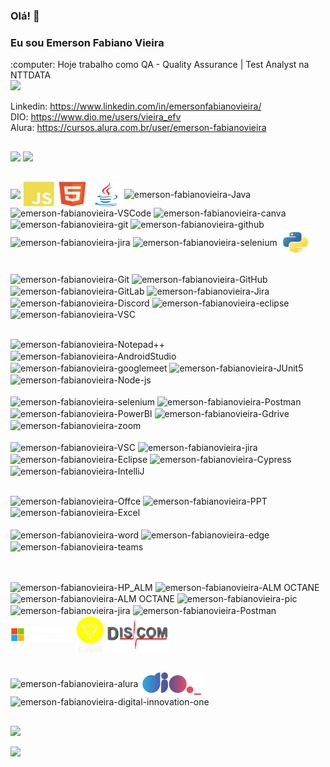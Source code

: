### Olá! 👋
### Eu sou Emerson Fabiano Vieira 
</div>
 :computer: Hoje trabalho como QA - Quality Assurance | Test Analyst na NTTDATA
</div>
<br>
    <a href="https://www.nttdata.com" target="_blank"><img src="https://user-images.githubusercontent.com/93287829/159989626-0ee1728a-a76b-44a8-b54b-1ed3063ac214.png" width="200px" target="_blank"/></a> 

Linkedin: https://www.linkedin.com/in/emersonfabianovieira/ </div> <br>
DIO: https://www.dio.me/users/vieira_efv <br>
Alura: https://cursos.alura.com.br/user/emerson-fabianovieira

##
</div>

<img height="150em" src="https://github-readme-stats.vercel.app/api?username=emerson-fabianovieira&show_icons=true&theme=dark"></a>
<img height="150em" src="https://github-readme-streak-stats.herokuapp.com/?user=emerson-fabianovieira&show_icons=true&theme=dark&include_all_commits=true&count_private=true"/>

##

<img align="center" height="150em" src="https://github-readme-stats.vercel.app/api/top-langs/?username=emerson-fabianovieira&show_icons=true&theme=dark&include_all_commits=true&count_private=true"/></a>
<img align="center" alt="emerson-fabianovieira-Js" height="40" width="50" src="https://raw.githubusercontent.com/devicons/devicon/master/icons/javascript/javascript-plain.svg">
<img align="center" alt="emerson-fabianovieira-HTML" height="40" width="50" src="https://raw.githubusercontent.com/devicons/devicon/master/icons/html5/html5-original.svg">
<img align="center" alt="emerson-fabianovieira-java" height="40" width="50" src="https://raw.githubusercontent.com/devicons/devicon/master/icons/java/java-original.svg">
<img align="center" alt="emerson-fabianovieira-Java" height="40" width="50" src="https://img.shields.io/badge/Java-ED8B00?style=for-the-badge&logo=java&logoColor=white">
<img align="center" alt="emerson-fabianovieira-VSCode" height="40" width="50" src="https://cdn.jsdelivr.net/gh/devicons/devicon/icons/vscode/vscode-original-wordmark.svg">
<img align="center" alt="emerson-fabianovieira-canva" height="40" width="50" src="https://cdn.jsdelivr.net/gh/devicons/devicon/icons/canva/canva-original.svg">
<img align="center" alt="emerson-fabianovieira-git" height="60" width="70" src="https://cdn.jsdelivr.net/gh/devicons/devicon/icons/git/git-plain-wordmark.svg">
<img align="center" alt="emerson-fabianovieira-github" height="40" width="50" src="https://cdn.jsdelivr.net/gh/devicons/devicon/icons/github/github-original-wordmark.svg">
<img align="center" alt="emerson-fabianovieira-jira" height="40" width="50" src="https://cdn.jsdelivr.net/gh/devicons/devicon/icons/jira/jira-original-wordmark.svg"> 
<img align="center" alt="emerson-fabianovieira-selenium" height="40" width="50" src="https://cdn.jsdelivr.net/gh/devicons/devicon/icons/selenium/selenium-original.svg">
<img align="center" alt="emerson-fabianovieira-Python" height="40" width="50" src="https://raw.githubusercontent.com/devicons/devicon/master/icons/python/python-original.svg">

 ##
<div>     
<img align="center" alt="emerson-fabianovieira-Git" height="30" width="57" src="https://badgen.net/badge/icon/git?icon=git&label">
<img align="center" alt="emerson-fabianovieira-GitHub" height="30" width="77" src="https://badgen.net/badge/icon/github?icon=github&label">
<img align="center" alt="emerson-fabianovieira-GitLab" height="30" width="72" src="https://badgen.net/badge/icon/gitlab?icon=gitlab&label">
<img align="center" alt="emerson-fabianovieira-Jira" height="30" width="57" src="https://badgen.net/badge/icon/jira?icon=jira&label">
<img align="center" alt="emerson-fabianovieira-Discord" height="30" width="80" src="https://badgen.net/badge/icon/discord?icon=discord&label">
<img align="center" alt="emerson-fabianovieira-eclipse" height="30" width="75" src="https://badgen.net/badge/icon/eclipse?icon=eclipse&label">
<img align="center" alt="emerson-fabianovieira-VSC" height="30" width="105" src="https://badgen.net/badge/icon/visualstudio?icon=visualstudio&label">
</div> 
 
 ##
<div> 
 <img align="center" alt="emerson-fabianovieira-Notepad++" height="30" width="100" src="https://img.shields.io/badge/Notepad++-90E59A.svg?style=for-the-badge&logo=notepad%2B%2B&logoColor=black">
<img align="center" alt="emerson-fabianovieira-AndroidStudio" height="30" width="100" src="https://img.shields.io/badge/Android_Studio-3DDC84?style=for-the-badge&logo=android-studio&logoColor=white">
 <img align="center" alt="emerson-fabianovieira-googlemeet" height="30" width="100" src="https://img.shields.io/badge/Google%20Meet-00897B?style=for-the-badge&logo=google-meet&logoColor=white">
<img align="center" alt="emerson-fabianovieira-JUnit5" height="30" width="100" src="https://img.shields.io/badge/Junit5-25A162?style=for-the-badge&logo=junit5&logoColor=white">
<img align="center" alt="emerson-fabianovieira-Node-js" height="30" width="100" src="https://img.shields.io/badge/Node.js-339933?style=for-the-badge&logo=nodedotjs&logoColor=white"> 
<br>
<br>
<img align="center" alt="emerson-fabianovieira-selenium" height="30" width="100" src="https://img.shields.io/badge/Selenium-43B02A?style=for-the-badge&logo=Selenium&logoColor=white">
<img align="center" alt="emerson-fabianovieira-Postman" height="30" width="100" src="https://img.shields.io/badge/Postman-FF6C37?style=for-the-badge&logo=Postman&logoColor=white">
 <img align="center" alt="emerson-fabianovieira-PowerBI" height="30" width="100" src="https://img.shields.io/badge/PowerBI-F2C811?style=for-the-badge&logo=Power%20BI&logoColor=white">
  <img align="center" alt="emerson-fabianovieira-Gdrive" height="30" width="100" src="https://img.shields.io/badge/Google%20Drive-4285F4?style=for-the-badge&logo=googledrive&logoColor=white">
 <img align="center" alt="emerson-fabianovieira-zoom" height="30" width="100" src="https://img.shields.io/badge/Zoom-2D8CFF?style=for-the-badge&logo=zoom&logoColor=white"> 
<br>
<br>
<img align="center" alt="emerson-fabianovieira-VSC" height="30" width="100" src="https://img.shields.io/badge/Visual_Studio_Code-0078D4?style=for-the-badge&logo=visual%20studio%20code&logoColor=white">
<img align="center" alt="emerson-fabianovieira-jira" height="30" width="100" src="https://img.shields.io/badge/Jira-0052CC?style=for-the-badge&logo=Jira&logoColor=white">
<img align="center" alt="emerson-fabianovieira-Eclipse" height="30" width="100" src="https://img.shields.io/badge/Eclipse-2C2255?style=for-the-badge&logo=eclipse&logoColor=white">
<img align="center" alt="emerson-fabianovieira-Cypress" height="30" width="100" src="https://img.shields.io/badge/Cypress-17202C?style=for-the-badge&logo=cypress&logoColor=white">
<img align="center" alt="emerson-fabianovieira-IntelliJ" height="30" width="100" src="https://img.shields.io/badge/IntelliJ_IDEA-000000.svg?style=for-the-badge&logo=intellij-idea&logoColor=white">
 
 </div>
  
 ##
<div> 

 <img align="center" alt="emerson-fabianovieira-Offce" height="30" width="200" src="https://img.shields.io/badge/Microsoft_Office-D83B01?style=for-the-badge&logo=microsoft-office&logoColor=white">
<img align="center" alt="emerson-fabianovieira-PPT" height="30" width="200" src="https://img.shields.io/badge/Microsoft_PowerPoint-B7472A?style=for-the-badge&logo=microsoft-powerpoint&logoColor=white">
<img align="center" alt="emerson-fabianovieira-Excel" height="30" width="200" src="https://img.shields.io/badge/Microsoft_Excel-217346?style=for-the-badge&logo=microsoft-excel&logoColor=white">
 <br><br>
<img align="center" alt="emerson-fabianovieira-word" height="30" width="200" src="https://img.shields.io/badge/Microsoft_Word-2B579A?style=for-the-badge&logo=microsoft-word&logoColor=white"> 
 <img align="center" alt="emerson-fabianovieira-edge" height="30" width="200" src="https://img.shields.io/badge/Microsoft_Edge-0078D7?style=for-the-badge&logo=Microsoft-edge&logoColor=white">
  <img align="center" alt="emerson-fabianovieira-teams" height="30" width="200" src="https://img.shields.io/badge/Microsoft_Teams-6264A7?style=for-the-badge&logo=microsoft-teams&logoColor=white"><br><br>
 </div>

 ##
<div>
 
 <img align="center" alt="emerson-fabianovieira-HP_ALM" src="https://user-images.githubusercontent.com/93287829/160112957-dd4a682c-ccb0-4c0d-b904-751459bf96cc.png" width="50px">
 <img align="center" alt="emerson-fabianovieira-ALM OCTANE" src="https://user-images.githubusercontent.com/93287829/160112864-bc0a5974-2919-4ad4-9124-4bec8f6785c1.png" width="50px">
 <img align="center" alt="emerson-fabianovieira-ALM OCTANE" src="https://user-images.githubusercontent.com/93287829/160112874-3019c240-dff7-40f8-a37c-d01b4cc17989.png" width="100px">
 
   <img align="center" alt="emerson-fabianovieira-pic" src="https://user-images.githubusercontent.com/93287829/159994320-b3a0e64e-b415-4a26-9b11-be0824dc84d8.png" width="180px">
  
 <img align="center" alt="emerson-fabianovieira-jira" src="https://user-images.githubusercontent.com/93287829/159997002-8e76b44d-b4d2-4001-ac76-c421595d6423.png" width="180px">

 <img align="center" alt="emerson-fabianovieira-Postman" src="https://user-images.githubusercontent.com/93287829/160112945-1b15466c-3a0f-4ac1-a9e5-20a9bddf076e.png" width="100px"> 
 
 <img align="center" alt="Microsoft" src="https://github.com/emerson-fabianovieira/REPOSIT-RIO-DE-M-DIA/blob/main/Logo/Microsoft-whitefont.png" width="100px"> 

 <img align="center" alt="Conquer" src="https://github.com/emerson-fabianovieira/REPOSIT-RIO-DE-M-DIA/blob/main/Logo/CONQUER.png" height="60px"> 

 <img align="center" alt="DISCOM" src="https://github.com/emerson-fabianovieira/REPOSIT-RIO-DE-M-DIA/blob/main/Logo/DISCOM.png" width="100px"> 

</div>
 
  ##
 
<div>
  
  <img align="center" alt="emerson-fabianovieira-alura" src="https://user-images.githubusercontent.com/93287829/160112734-a31ce6fa-c0d0-4d06-aaee-91b664f7c49c.png" width="100px" href="https://cursos.alura.com.br/user/emerson-fabianovieira">
<img align="center" alt="emerson-fabianovieira-dio" src="https://raw.githubusercontent.com/emerson-fabianovieira/REPOSIT-RIO-DE-M-DIA/refs/heads/main/Logo/DIO.png" width="100px">
 <img align="center" alt="emerson-fabianovieira-digital-innovation-one" src="https://user-images.githubusercontent.com/93287829/160112916-da9036d4-f29e-4e74-922e-1d24fc856a02.png" width="100px">
 
</div>
 
  ##
<div> 
 
  <a href="https://www.linkedin.com/in/emersonfabianovieira" target="_blank"> <img src="https://img.shields.io/badge/-LinkedIn-%230077B5?style=for-the-badge&logo=linkedin&logoColor=white" target="_blank"></a> 
 
   <a href="https://cursos.alura.com.br/user/emerson-fabianovieira" target="_blank"> <img src="https://user-images.githubusercontent.com/93287829/160112734-a31ce6fa-c0d0-4d06-aaee-91b664f7c49c.png" target="_blank" width="100px" ></a> 

 
 
</div>
  
<!--
**emerson-fabianovieira/emerson-fabianovieira** is a ✨ _special_ ✨ repository because its `README.md` (this file) appears on your GitHub profile.

Here are some ideas to get you started:

- 🔭 Hoje trabalho como QA - Quality Assurance / Test Analyst na NTTDATA

  <a href="https://www.youtube.com/channel/UC_-uuuZbY0AAt9CViNzvc-Q" target="_blank"><img src="https://img.shields.io/badge/YouTube-FF0000?style=for-the-badge&logo=youtube&logoColor=white" target="_blank"></a>
  
  <a href="https://instagram.com/rafaballerini" target="_blank"><img src="https://img.shields.io/badge/-Instagram-%23E4405F?style=for-the-badge&logo=instagram&logoColor=white" target="_blank"></a>
 	<a href="https://www.twitch.tv/rafaballerinii" target="_blank"><img src="https://img.shields.io/badge/Twitch-9146FF?style=for-the-badge&logo=twitch&logoColor=white" target="_blank"></a>
 
  <a href="https://discord.gg/wagxzStdcR" target="_blank"><img src="https://img.shields.io/badge/Discord-7289DA?style=for-the-badge&logo=discord&logoColor=white" target="_blank"></a> 
  
  <a href = "mailto:contatorafaballerini@gmail.com"><img src="https://img.shields.io/badge/-Gmail-%23333?style=for-the-badge&logo=gmail&logoColor=white" target="_blank"></a>

src="https://media.discordapp.net/attachments/639956127056134178/890373478988013628/Publicacoes_Instagram_1_1.png?width=676&height=676">
<img align="center" alt="Rafa-CSS" height="30" width="40" src="https://raw.githubusercontent.com/devicons/devicon/master/icons/css3/css3-original.svg">

- 🔭 I’m currently working on ...
- 🌱 I’m currently learning ...
- 👯 I’m looking to collaborate on ...
- 🤔 I’m looking for help with ...
- 💬 Ask me about ...
- 📫 How to reach me: ...
- 😄 Pronouns: ...
- ⚡ Fun fact: ...
-->
